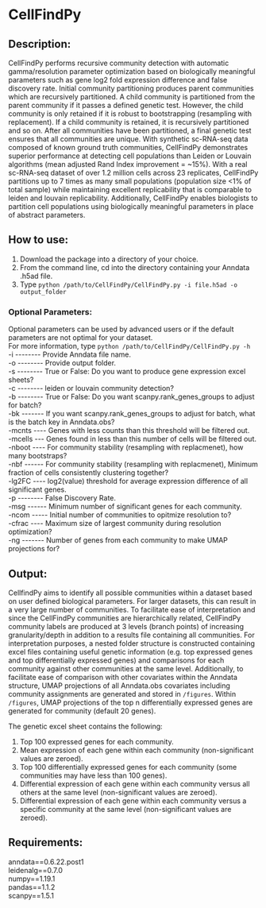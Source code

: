 # CellFindPy

## **Description:**
CellFindPy performs recursive community detection with automatic gamma/resolution parameter optimization based on biologically meaningful parameters such as gene log2 fold expression difference and false discovery rate. Initial community partitioning produces parent communities which are recursively partitioned. A child community is partitioned from the parent community if it passes a defined genetic test. However, the child community is only retained if it is robust to bootstrapping (resampling with replacement). If a child community is retained, it is recursively partitioned and so on. After all communities have been partitioned, a final genetic test ensures that all communities are unique. With synthetic sc-RNA-seq data composed of known ground truth communities, CellFindPy demonstrates superior performance at detecting cell populations than Leiden or Louvain algorithms (mean adjusted Rand Index improvement = ~15%). With a real sc-RNA-seq dataset of over 1.2 million cells across 23 replicates, CellFindPy partitions up to 7 times as many small populations (population size <1% of total sample) while maintaining excellent replicability that is comparable to leiden and louvain replicability. Additionally, CellFindPy enables biologists to partition cell populations using biologically meaningful parameters in place of abstract parameters.

## **How to use:**
1) Download the package into a directory of your choice.
2) From the command line, cd into the directory containing your Anndata .h5ad file.
3) Type `python /path/to/CellFindPy/CellFindPy.py -i file.h5ad -o output_folder`

### **Optional Parameters:**
Optional parameters can be used by advanced users or if the default parameters are not optimal for your dataset.
\
For more information, type `python /path/to/CellFindPy/CellFindPy.py -h`
\
-i -------- Provide Anndata file name.\
-o -------- Provide output folder.\
-s -------- True or False: Do you want to produce gene expression excel sheets?\
-c -------- leiden or louvain community detection?\
-b -------- True or False: Do you want scanpy.rank_genes_groups to adjust for batch?\
-bk ------- If you want scanpy.rank_genes_groups to adjust for batch, what is the batch key in Anndata.obs?\
-mcnts ---- Genes with less counts than this threshold will be filtered out.\
-mcells --- Genes found in less than this number of cells will be filtered out.\
-nboot ---- For community stability (resampling with replacmenet), how many bootstraps?\
-nbf ------ For community stability (resampling with replacmenet), Minimum fraction of cells consistently clustering together?\
-lg2FC ---- log2(value) threshold for average expression difference of all significant genes.\
-p -------- False Discovery Rate.\
-msg ------ Minimum number of significant genes for each community.\
-ncom ----- Initial number of communities to opitmize resolution to?\
-cfrac ---- Maximum size of largest community during resolution optimization?\
-ng ------- Number of genes from each community to make UMAP projections for?

## **Output:**
CellfindPy aims to identify all possible communities within a dataset based on user defined biological parameters. For larger datasets, this can result in a very large number of communities. To facilitate ease of interpretation and since the CellFindPy communities are hierarchically related, CellFindPy community labels are produced at 3 levels (branch points) of increasing granularity/depth in addition to a results file containing all communities. For interpretation purposes, a nested folder structure is constructed containing excel files containing useful genetic information (e.g. top expressed genes and top differentially expressed genes) and comparisons for each community against other communities at the same level. Additionally, to facilitate ease of comparison with other covariates within the Anndata structure, UMAP projections of all Anndata.obs covariates including community assignments are generated and stored in `/figures`. Within `/figures`, UMAP projections of the top n differentially expressed genes are generated for community (default 20 genes). 

The genetic excel sheet contains the following:
1) Top 100 expressed genes for each community.
2) Mean expression of each gene within each community (non-significant values are zeroed).
3) Top 100 differentially expressed genes for each community (some communities may have less than 100 genes).
4) Differential expression of each gene within each community versus all others at the same level (non-significant values are zeroed).
5) Differential expression of each gene within each community versus a specific community at the same level (non-significant values are zeroed).

## **Requirements:**
anndata==0.6.22.post1\
leidenalg==0.7.0\
numpy==1.19.1\
pandas==1.1.2\
scanpy==1.5.1
